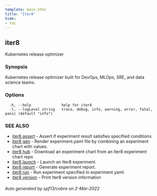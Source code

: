 ```yaml
---
template: main.html
title: "Iter8"
hide:
- toc
---
```

## iter8

Kubernetes release optimizer

### Synopsis


Kubernetes release optimizer built for DevOps, MLOps, SRE, and data science teams.


### Options

```
  -h, --help              help for iter8
  -l, --logLevel string   trace, debug, info, warning, error, fatal, panic (default "info")
```

### SEE ALSO

* [iter8 assert](iter8_assert.md)	 - Assert if experiment result satisfies specified conditions
* [iter8 gen](iter8_gen.md)	 - Render experiment.yaml file by combining an experiment chart with values.
* [iter8 hub](iter8_hub.md)	 - Download an experiment chart from an Iter8 experiment chart repo
* [iter8 launch](iter8_launch.md)	 - Launch an Iter8 experiment.
* [iter8 report](iter8_report.md)	 - Generate experiment report.
* [iter8 run](iter8_run.md)	 - Run experiment specified in experiment.yaml.
* [iter8 version](iter8_version.md)	 - Print Iter8 version information

###### Auto generated by spf13/cobra on 2-Mar-2022
